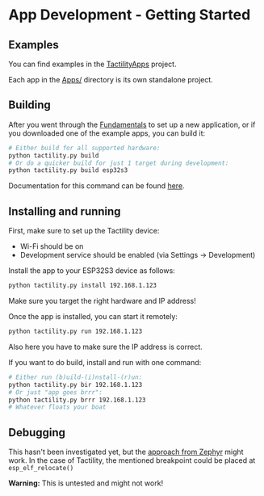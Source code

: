 # App Development - Getting Started

## Examples

You can find examples in the [TactilityApps](https://github.com/ByteWelder/TactilityApps) project.

Each app in the [Apps/](https://github.com/ByteWelder/TactilityApps/tree/main/Apps) directory is its own standalone project.

## Building

After you went through the [Fundamentals](app-development/fundamentals.md) to set up a new application,
or if you downloaded one of the example apps, you can build it:

```bash
# Either build for all supported hardware:
python tactility.py build
# Or do a quicker build for just 1 target during development:
python tactility.py build esp32s3
```

Documentation for this command can be found [here](https://github.com/ByteWelder/TactilityTool).

## Installing and running   

First, make sure to set up the Tactility device:
- Wi-Fi should be on
- Development service should be enabled (via Settings -> Development)

Install the app to your ESP32S3 device as follows:

```bash
python tactility.py install 192.168.1.123
```

Make sure you target the right hardware and IP address!

Once the app is installed, you can start it remotely:

```bash
python tactility.py run 192.168.1.123
```

Also here you have to make sure the IP address is correct.

If you want to do build, install and run with one command:

```bash
# Either run (b)uild-(i)nstall-(r)un:
python tactility.py bir 192.168.1.123
# Or just "app goes brrr":
python tactility.py brrr 192.168.1.123
# Whatever floats your boat
```

## Debugging

This hasn't been investigated yet, but the [approach from Zephyr](https://docs.zephyrproject.org/latest/services/llext/debug.html) might work.
In the case of Tactility, the mentioned breakpoint could be placed at `esp_elf_relocate()`

**Warning:** This is untested and might not work!
